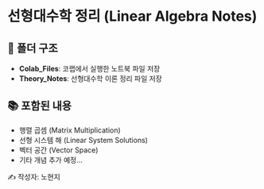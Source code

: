 # 선형대수학 정리 (Linear Algebra Notes)

## 📂 폴더 구조
- **Colab_Files**: 코랩에서 실행한 노트북 파일 저장  
- **Theory_Notes**: 선형대수학 이론 정리 파일 저장  

## 📚 포함된 내용
- 행렬 곱셈 (Matrix Multiplication)
- 선형 시스템 해 (Linear System Solutions)
- 벡터 공간 (Vector Space)  
- 기타 개념 추가 예정...

✍ 작성자: 노현지  
